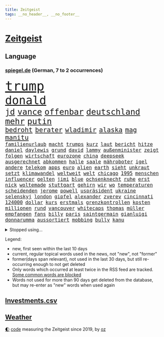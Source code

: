 ```yaml
---
title: Zeitgeist
tags: __no_header__, __no_footer__
---
```


# [Zeitgeist](https://oliz.io/zeitgeist/)

## Language

<h3><a href="https://www.spiegel.de" target="_blank">spiegel.de</a> (German, 7 to 2 occurrences)</h3>
<p style="font-family:monospace">
<span style="font-size:32pt"><a href="news_links.html#trump" class="current">trump</a></span>
<br>
<span style="font-size:28pt"><a href="news_links.html#donald" class="current">donald</a></span>
<br>
<span style="font-size:20pt"><a href="news_links.html#jd" class="current">jd</a></span>
<span style="font-size:20pt"><a href="news_links.html#vance" class="current">vance</a></span>
<span style="font-size:20pt"><a href="news_links.html#offenbar" class="current">offenbar</a></span>
<span style="font-size:20pt"><a href="news_links.html#deutschland" class="current">deutschland</a></span>
<span style="font-size:20pt"><a href="news_links.html#mehr" class="current">mehr</a></span>
<span style="font-size:20pt"><a href="news_links.html#putin" class="current">putin</a></span>
<br>
<span style="font-size:16pt"><a href="news_links.html#bedroht" class="current">bedroht</a></span>
<span style="font-size:16pt"><a href="news_links.html#berater" class="current">berater</a></span>
<span style="font-size:16pt"><a href="news_links.html#wladimir" class="current">wladimir</a></span>
<span style="font-size:16pt"><a href="news_links.html#alaska" class="current">alaska</a></span>
<span style="font-size:16pt"><a href="news_links.html#mag" class="current">mag</a></span>
<span style="font-size:16pt"><a href="news_links.html#manitu" class="new">manitu</a></span>
<br>
<span style="font-size:12pt"><a href="news_links.html#familienurlaub" class="current">familienurlaub</a></span>
<span style="font-size:12pt"><a href="news_links.html#macht" class="current">macht</a></span>
<span style="font-size:12pt"><a href="news_links.html#trumps" class="current">trumps</a></span>
<span style="font-size:12pt"><a href="news_links.html#kurz" class="current">kurz</a></span>
<span style="font-size:12pt"><a href="news_links.html#laut" class="current">laut</a></span>
<span style="font-size:12pt"><a href="news_links.html#bericht" class="current">bericht</a></span>
<span style="font-size:12pt"><a href="news_links.html#hitze" class="current">hitze</a></span>
<span style="font-size:12pt"><a href="news_links.html#daniel" class="current">daniel</a></span>
<span style="font-size:12pt"><a href="news_links.html#daylewis" class="new">daylewis</a></span>
<span style="font-size:12pt"><a href="news_links.html#grund" class="current">grund</a></span>
<span style="font-size:12pt"><a href="news_links.html#david" class="current">david</a></span>
<span style="font-size:12pt"><a href="news_links.html#lammy" class="current">lammy</a></span>
<span style="font-size:12pt"><a href="news_links.html#außenminister" class="current">außenminister</a></span>
<span style="font-size:12pt"><a href="news_links.html#zeigt" class="current">zeigt</a></span>
<span style="font-size:12pt"><a href="news_links.html#folgen" class="current">folgen</a></span>
<span style="font-size:12pt"><a href="news_links.html#wirtschaft" class="current">wirtschaft</a></span>
<span style="font-size:12pt"><a href="news_links.html#eurozone" class="current">eurozone</a></span>
<span style="font-size:12pt"><a href="news_links.html#china" class="current">china</a></span>
<span style="font-size:12pt"><a href="news_links.html#deepseek" class="current">deepseek</a></span>
<span style="font-size:12pt"><a href="news_links.html#ausgerechnet" class="current">ausgerechnet</a></span>
<span style="font-size:12pt"><a href="news_links.html#abkommen" class="current">abkommen</a></span>
<span style="font-size:12pt"><a href="news_links.html#halle" class="current">halle</a></span>
<span style="font-size:12pt"><a href="news_links.html#saale" class="new">saale</a></span>
<span style="font-size:12pt"><a href="news_links.html#mähroboter" class="current">mähroboter</a></span>
<span style="font-size:12pt"><a href="news_links.html#igel" class="new">igel</a></span>
<span style="font-size:12pt"><a href="news_links.html#andere" class="current">andere</a></span>
<span style="font-size:12pt"><a href="news_links.html#telekom" class="current">telekom</a></span>
<span style="font-size:12pt"><a href="news_links.html#apps" class="current">apps</a></span>
<span style="font-size:12pt"><a href="news_links.html#euro" class="current">euro</a></span>
<span style="font-size:12pt"><a href="news_links.html#alien" class="new">alien</a></span>
<span style="font-size:12pt"><a href="news_links.html#earth" class="new">earth</a></span>
<span style="font-size:12pt"><a href="news_links.html#sieht" class="current">sieht</a></span>
<span style="font-size:12pt"><a href="news_links.html#unkraut" class="new">unkraut</a></span>
<span style="font-size:12pt"><a href="news_links.html#setzt" class="current">setzt</a></span>
<span style="font-size:12pt"><a href="news_links.html#klimawandel" class="current">klimawandel</a></span>
<span style="font-size:12pt"><a href="news_links.html#weltweit" class="current">weltweit</a></span>
<span style="font-size:12pt"><a href="news_links.html#welt" class="current">welt</a></span>
<span style="font-size:12pt"><a href="news_links.html#chicago" class="current">chicago</a></span>
<span style="font-size:12pt"><a href="news_links.html#1995" class="current">1995</a></span>
<span style="font-size:12pt"><a href="news_links.html#menschen" class="current">menschen</a></span>
<span style="font-size:12pt"><a href="news_links.html#influencer" class="current">influencer</a></span>
<span style="font-size:12pt"><a href="news_links.html#gelten" class="current">gelten</a></span>
<span style="font-size:12pt"><a href="news_links.html#jimi" class="current">jimi</a></span>
<span style="font-size:12pt"><a href="news_links.html#blue" class="current">blue</a></span>
<span style="font-size:12pt"><a href="news_links.html#ochsenknecht" class="current">ochsenknecht</a></span>
<span style="font-size:12pt"><a href="news_links.html#ruhe" class="current">ruhe</a></span>
<span style="font-size:12pt"><a href="news_links.html#erst" class="current">erst</a></span>
<span style="font-size:12pt"><a href="news_links.html#nick" class="current">nick</a></span>
<span style="font-size:12pt"><a href="news_links.html#woltemade" class="current">woltemade</a></span>
<span style="font-size:12pt"><a href="news_links.html#stuttgart" class="current">stuttgart</a></span>
<span style="font-size:12pt"><a href="news_links.html#gehirn" class="current">gehirn</a></span>
<span style="font-size:12pt"><a href="news_links.html#wir" class="current">wir</a></span>
<span style="font-size:12pt"><a href="news_links.html#wo" class="current">wo</a></span>
<span style="font-size:12pt"><a href="news_links.html#temperaturen" class="current">temperaturen</a></span>
<span style="font-size:12pt"><a href="news_links.html#scheidenden" class="new">scheidenden</a></span>
<span style="font-size:12pt"><a href="news_links.html#jerome" class="current">jerome</a></span>
<span style="font-size:12pt"><a href="news_links.html#powell" class="current">powell</a></span>
<span style="font-size:12pt"><a href="news_links.html#uspräsident" class="current">uspräsident</a></span>
<span style="font-size:12pt"><a href="news_links.html#ukraine" class="current">ukraine</a></span>
<span style="font-size:12pt"><a href="news_links.html#selenskyj" class="current">selenskyj</a></span>
<span style="font-size:12pt"><a href="news_links.html#london" class="current">london</a></span>
<span style="font-size:12pt"><a href="news_links.html#gipfel" class="current">gipfel</a></span>
<span style="font-size:12pt"><a href="news_links.html#alexander" class="current">alexander</a></span>
<span style="font-size:12pt"><a href="news_links.html#zverev" class="current">zverev</a></span>
<span style="font-size:12pt"><a href="news_links.html#cincinnati" class="current">cincinnati</a></span>
<span style="font-size:12pt"><a href="news_links.html#124000" class="new">124000</a></span>
<span style="font-size:12pt"><a href="news_links.html#dollar" class="current">dollar</a></span>
<span style="font-size:12pt"><a href="news_links.html#kurs" class="current">kurs</a></span>
<span style="font-size:12pt"><a href="news_links.html#erstmals" class="current">erstmals</a></span>
<span style="font-size:12pt"><a href="news_links.html#grenzkontrollen" class="current">grenzkontrollen</a></span>
<span style="font-size:12pt"><a href="news_links.html#kosten" class="current">kosten</a></span>
<span style="font-size:12pt"><a href="news_links.html#millionen" class="current">millionen</a></span>
<span style="font-size:12pt"><a href="news_links.html#rund" class="current">rund</a></span>
<span style="font-size:12pt"><a href="news_links.html#vancouver" class="current">vancouver</a></span>
<span style="font-size:12pt"><a href="news_links.html#whitecaps" class="new">whitecaps</a></span>
<span style="font-size:12pt"><a href="news_links.html#thomas" class="current">thomas</a></span>
<span style="font-size:12pt"><a href="news_links.html#müller" class="current">müller</a></span>
<span style="font-size:12pt"><a href="news_links.html#empfangen" class="current">empfangen</a></span>
<span style="font-size:12pt"><a href="news_links.html#fans" class="current">fans</a></span>
<span style="font-size:12pt"><a href="news_links.html#billy" class="current">billy</a></span>
<span style="font-size:12pt"><a href="news_links.html#paris" class="current">paris</a></span>
<span style="font-size:12pt"><a href="news_links.html#saintgermain" class="current">saintgermain</a></span>
<span style="font-size:12pt"><a href="news_links.html#gianluigi" class="current">gianluigi</a></span>
<span style="font-size:12pt"><a href="news_links.html#donnarumma" class="current">donnarumma</a></span>
<span style="font-size:12pt"><a href="news_links.html#aussortiert" class="new">aussortiert</a></span>
<span style="font-size:12pt"><a href="news_links.html#mobbing" class="new">mobbing</a></span>
<span style="font-size:12pt"><a href="news_links.html#bully" class="new">bully</a></span>
<span style="font-size:12pt"><a href="news_links.html#kanu" class="new">kanu</a></span>
</p>
<details>
<summary>Stopped using...</summary>
<p class="former" style="font-size:12pt">
leverkusen(1758) arsenal(1756) ausschreitungen(1756) generalsekretär(1756) hört(1756) unabhängige(1756) vfl(1756) bedrohung(1755) lindner(1755) vergewaltigt(1755) bücher(1754) erzielt(1754) kündigte(1753) sturm(1753) zurzeit(1753) österreichische(1753) 24(1752) manager(1752) persönlich(1752) rote(1752) steigenden(1752) volkswagen(1752) niederlage(1751) schießt(1751) tests(1751) berichte(1750) coronapandemie(1750) leichen(1750) nationalmannschaft(1750) nummer(1750) san(1750) spanischen(1750) unterstützen(1750) zeichnet(1750) anspruch(1749) bloß(1749) konfrontiert(1749) wichtigste(1749) überlebt(1749) erscheinen(1748) gemeinden(1748) gereist(1748) identifiziert(1748) langer(1748) regime(1748) superstar(1748) verkehrsminister(1748) wohnhaus(1748) bildung(1747) dienst(1747) geschossen(1747) hieß(1747) kämpfer(1747) radikale(1747) respekt(1747) reißt(1746) reporter(1746) tieren(1746) freude(1745) lebte(1745) pariser(1745) raum(1745) verhindert(1745) wies(1745) armut(1744) einzug(1744) großbritanniens(1744) hass(1744) viktor(1744) fußballprofi(1742) polnische(1741) senkt(1741) eigentümer(1740) roten(1740) starker(1740) tausenden(1740) jahrhundert(1739) körperverletzung(1739) türkischen(1739) weckt(1739) gesehen(1738) habeck(1738) verschwand(1738) rollen(1737) abgebrochen(1735) distanz(1735) verantwortung(1733) argentinien(1732) mangel(1730) münster(1730) immerhin(1726) real(1726) wind(1726) händler(1724) ringen(1724) holte(1723) gelingen(1722) kräfte(1720) herausforderung(1711) kontert(1708) entspannt(1704) teuren(1702) rakete(1699) rache(1696) milliardär(1639) strecken(1589) rumänien(1569) geehrt(1560) finanziert(1558) banken(1550) fachkräftemangel(1504) seither(1498) truppe(1493) zerstörte(1492) kilogramm(1481) kameras(1443) angestellten(1418) fifa(1418) hierzulande(1398) grünenpolitiker(1382) wichtiges(1378) euländer(1357) dutzenden(1342) schloss(1330) hochzeit(1307) ben(1301) verkündete(1296) ring(1289) krebs(1284) gelöst(1245) ankommt(1229) links(1218) wiederaufbau(1213) regieren(1185) aufeinander(1175) unterliegt(1171) suchte(1166) kai(1163) galten(1147) andrew(1142) neustart(1133) 16jähriger(1122) weitergehen(1116) revolution(1102) durchs(1088) peru(1070) kriminalität(1044) irland(1037) wählt(1025) ignoriert(1019) zweifeln(1017) verbindungen(975) deutschlandticket(968) nico(963) nannte(940) erfolgreiche(931) springen(921) wand(920) alcaraz(919) verschleppt(906) karin(889) rostock(886) diesjährigen(875) älteren(866) errichten(858) umsetzen(857) drohte(836) staatsbürger(826) getrieben(820) vergeltung(818) kolleginnen(816) seltsame(813) genießen(807) 9(798) auflösung(759) militärisch(737) bewaffnete(734) geflohen(733) islamistische(730) häfen(729) schönste(728) argentiniens(722) dich(718) vertreiben(695) gewechselt(692) besserung(680) strafgerichtshof(671) überraschte(671) einander(667) sportlich(665) teslachef(664) zusammengestoßen(664) 2035(656) 85(652) stimmte(649) beteiligung(644) reagierten(642) lustig(635) rafah(635) schlaf(632) attraktiver(631) bereiten(631) empfehlungen(623) ließe(606) tränen(606) kontrolliert(604) bundestagswahl(598) leise(596) simon(589) unwahrscheinlich(587) zurückgekehrt(586) toni(576) huthis(574) nicole(574) huthimiliz(573) temu(573) rast(559) sendet(558) spannend(558) passagier(556) anhörung(548) rot(544) bestürzt(543) shein(540) inakzeptabel(529) sportlichen(526) kehl(525) historisch(524) sechste(521) klärt(518) 17jähriger(517) schätzt(517) mitspieler(514) lüge(513) mount(513) georg(503) bomben(499) boxen(497) bodo(493) jamal(492) musiala(492) techmilliardär(492) carlsen(485) studien(481) tennisspielerin(480) balkon(479) therapie(479) heimatland(478) fußballbund(475) bereut(467) polizistin(465) technischen(462) weltgrößten(459) relativ(458) ablauf(455) rafael(454) erdgas(449) 28jährige(446) 46(446) anlegen(446) verbessert(446) begeisterung(441) gewachsen(440) forschenden(436) rutschen(434) m(430) klimawandels(419) psychologie(416) regierungspartei(416) trümmern(415) einrichtungen(402) verstärken(398) vielfalt(397) jemanden(396) spürbar(396) stream(396) enttäuschung(395) 24jähriger(393) unsicher(391) menschlichen(385) auftritten(383) entsprechenden(378) atlantik(376) trauma(376) zugunsten(375) verbracht(374) café(373) feind(372) america(371) bundestags(369) löschen(369) zuversicht(369) samsung(366) behauptete(359) schau(357) sechsten(357) kalifornischen(350) vermeidet(349) grönland(348) kursk(344) abbau(343) liveblog(343) vergangen(341) wolf(341) abgebaut(339) kapital(339) frauenrechte(337) 82(335) gelangt(335) filialen(334) allgemeine(331) parallelen(330) aachen(328) austritt(326) 55(323) verrückte(321) kleinkind(318) sekunde(315) versteckte(315) bruchteil(313) legendären(312) zulässig(312) dunkle(306) pelicot(306) australischen(303) dieter(301) hadert(300) trendsport(298) beschossen(297) aufarbeitung(290) rettungswagen(290) superkraft(289) klimaaktivistin(287) voraussichtlich(287) t(283) führungskräfte(282) gestützt(281) mächtigsten(280) pink(279) göttingen(278) bürgern(274) strafzöllen(274) einflussnahme(272) flutkatastrophe(272) kita(272) pflegeversicherung(272) gemeinsamer(271) gerhard(270) 8(268) beliebter(268) dunkelheit(267) rwe(267) unfällen(267) 37jährige(266) fragwürdigen(266) kliniken(266) pyrotechnik(266) vollkommen(266) ikone(265) wehrpflicht(265) vermieter(262) ausstellung(261) überholen(261) kurden(260) kurdische(259) gerast(256) end(252) gewannen(252) installieren(251) wehtun(249) vermuten(248) antritt(245) antiken(244) brasilianer(241) energiekrise(241) begehrt(238) rubio(238) vergangenes(237) arbeitslos(236) einsatzes(236) wecken(236) konferenz(235) raketenangriffe(235) wohnungsbau(235) besonderer(233) kassen(233) genügend(230) umzingelt(230) löwe(229) schwebt(229) palliativarzt(228) strafgerichtshofs(228) sorgerecht(227) angekündigten(226) rätselhafte(226) 170(225) nervt(225) sprüche(225) günstiges(224) tränengas(224) bonn(223) konkurrent(223) rockband(223) unterschriften(223) aufzugeben(222) engen(222) faire(222) niederzulegen(221) werner(221) bali(219) wirtschaftsministerium(219) dreh(218) zielte(217) assad(216) praktischen(216) bauern(215) unabhängig(215) abschneiden(214) ted(214) brad(213) dankbar(213) pitt(213) abschaffung(212) feministischen(212) verlockend(212) schwerem(210) staunen(209) vorsorge(209) bulgarien(208) tatverdacht(208) verpflichten(208) übergangsregierung(207) usaußenminister(205) geruch(204) kichatbot(204) veränderung(204) ausreichend(203) gastbeitrag(203) baustellen(202) juristische(201) adler(200) enthalten(200) farage(199) fließt(199) gefährdete(199) nigel(199) verlängern(199) bestens(198) exminister(197) feuerwehrleute(197) cruz(196) drama(195) stoff(195) einführung(194) veränderungen(194) johanna(193) sängers(193) thüringischen(192) w(192) regisseurin(191) überzogen(190) gentleman(189) weltall(189) 6000(187) profifußball(186) erteilen(184) rivale(184) eifel(183) hadern(183) rechtspopulist(183) verhaftung(183) dunkel(181) unglücksursache(181) usamerikanerin(180) gelobt(179) linkenpolitiker(179) preissteigerungen(179) ungültig(179) chile(178) gedenkfeier(177) bischof(176) agent(175) inn(175) misstrauensvotum(175) pädokriminelle(175) spiels(175) gerückt(174) nationalspielerin(174) autismus(173) schaible(173) dar(172) stephan(172) dankt(170) erfreut(170) markiert(170) sterne(170) schusswechsel(169) boomer(168) sand(168) inszenierung(167) pekings(167) trage(167) knieverletzung(166) roy(166) verfügt(166) defensive(165) großaufgebot(163) usamerikanischen(163) verdanken(162) millionenfach(161) sauber(161) zurückweisungen(161) aktuelles(160) lagern(159) liveanalyse(159) wahnsinn(159) überprüfung(157) emotional(156) 70000(155) ekrem(155) lehnen(155) verbrachte(155) zolldrohungen(155) billigware(154) zimmermann(154) darfur(153) krebsdiagnose(153) ramelow(153) bullshit(152) dick(152) schrumpfen(152) löscharbeiten(151) watch(151) nächtliche(150) vergleiche(150) einfuhr(149) supreme(149) fressen(148) shows(148) verwaltung(148) ausrichten(147) entfernten(147) legalen(147) parteifreunde(146) gestärkt(145) swinton(145) tilda(145) tribüne(144) professorin(142) schlimme(142) spdpolitikerin(142) erschaffen(141) freigang(140) fällig(140) roboter(140) tücken(140) kredite(139) river(139) riad(138) widerstands(138) zweck(138) anteilnahme(136) kopenhagen(136) oberhaupt(136) prien(136) 71jährige(135) moralische(135) arbeiterpartei(134) bestsellerautorin(134) rostocker(133) zerschlagung(133) lwiw(132) verpflichtungen(132) regierungsbündnis(131) vorliegt(131) regierungskoalition(130) zunutze(130) großbaustelle(129) carlo(128) freundlichkeit(128) gewaltigen(128) wagenknechts(128) überwindet(128) christine(127) linda(127) peppa(127) schwerpunkte(127) wutz(127) schwimmbad(126) bildungsministerin(125) schuf(125) kriegsfall(124) verkauften(124) übersteht(124) bruce(123) gekippt(123) machtmissbrauch(123) sportart(123) technologien(123) anzüge(122) zeitungen(122) erzeugen(121) etat(121) schossen(121) parat(120) schwanger(120) flieht(119) florenz(119) aggressive(118) anfällig(118) wehrmacht(118) schiffs(117) visa(117) aufmerksam(116) lego(116) vertraut(116) vorlage(116) ancelotti(115) fahndung(115) jordan(115) wartezeiten(115) nachhaltigkeit(114) nordfrankreich(114) labor(113) tatverdächtig(113) toskana(113) alexandria(112) gera(112) milliardensumme(112) stocken(112) präsidentschaftskandidaten(111) usexporte(111) jungs(110) nationalfeiertag(110) nukleare(110) unglaublich(110) verglichen(110) c(109) heimliche(109) mitbegründer(109) verleiht(109) verschwundenen(109) zufriedener(109) 160000(108) bewiesen(108) dosis(108) hürde(108) intensiven(108) i̇mamoğlu(108) mitternacht(108) ausgegangen(107) exfrau(107) streeck(107) ernennt(106) gebilligt(106) weltberühmt(105) ansagen(104) bevölkerungsschutz(104) handelskonflikt(104) olympique(104) sichere(104) zunehmen(104) flossen(103) gletscher(103) schmelzen(103) superheld(103) surfen(103) wiesen(103) klang(102) lichtjahre(102) sechsjähriger(102) angeht(101) bieber(101) tätigkeit(101) endspiel(100) schwäbischen(100) ultrarechte(100) völkerrechtler(100) hessens(99) schalten(99) ansprüche(98) europaparlament(98) isar(98) kampfansage(98) nichtbinär(98) bushido(97) expremier(97) palma(97) puppe(97) bernard(96) besitzen(96) thematisiert(96) andré(95) gegenseitig(95) legendäre(95) ligue(95) misstrauen(95) weggefährten(95) zurückschlagen(95) bunker(94) mad(94) quote(94) völkerrechts(94) leistungsfähigkeit(93) sensation(93) ausverkauft(92) bergab(92) menschenleben(92) residenz(92) 110(91) aushalten(91) barbie(91) isst(91) poel(91) rücksichtslosigkeit(91) träumte(91) angezählt(90) girl(90) trinkflasche(90) vereinbarungen(90) zerlegen(90) arm(89) kahl(89) leichtes(89) lästig(89) reisenden(89) schauspielern(89) wikinger(89) bistum(88) niederbayern(88) quereinsteiger(88) simbach(88) stadtbücherei(88) zollverhandlungen(88) entfremdet(87) institute(87) sony(87) verletzungspause(87) witz(87) abgerissen(86) datingprofil(86) duisburger(86) louisa(86) nebenkläger(86) platzt(86) techgiganten(86) akkus(85) eröffnen(85) fassade(85) fit(85) hexe(85) rein(85) beten(84) bibliothek(84) schwiegertochter(84) sohnes(84) sprengte(84) zorn(84) anrufe(83) topfavorit(83) verbleib(83) brustkrebs(82) meldeten(82) pädagogin(82) vorjahressieger(82) 2005(81) 3500(81) angegriffene(81) ussenator(81) 68(80) clips(80) erfahrene(80) geschassten(80) gittern(80) grünenfraktionsvize(80) landesverband(80) lehramtsstudium(80) linienrichter(80) lockte(80) shelton(80) verdeckte(80) zeremonie(80) bibi(79) björn(79) betreffen(78) bundespolizist(78) fremden(78) kurve(78) mitgliedern(78) zöllner(78) 20jährige(77) aggressiver(77) ertrinkt(77) lola(77) mittelmeerküste(77) toxisch(77) meinungen(76) ostchinesischen(76) privates(76) übergriffigen(76) abläuft(75) bedankt(75) bochums(75) dankeschön(75) kindesmissbrauch(75) packt(75) wasserversorgung(75) rückennummer(74) trösten(74) astronomen(73) europäern(73) faltbare(73) jahrzehnt(73) kriegsschiff(73) riechen(73) talente(73) täte(73) vorsprechen(73) 19jährigen(72) abgeleitet(72) angreiferin(72) ausgehungert(72) erklärungen(72) historischem(72) immobilienbesitzer(72) poulsen(72) schnieder(72) yussuf(72) 175(71) modi(71) verschwörungserzählungen(71) überprüfen(71) besuchern(70) betrunkenen(70) lakilaki(70) lewotobi(70) durchbrechen(69) religion(69) western(69) überwunden(69) bekanntheit(68) eindrücklich(68) friedensstifter(68) kigeneriertes(68) sprachnachrichten(68) stone(68) verdankt(68) zuflucht(68) abc(67) ausfall(67) gepflegt(67) hinterfragt(67) jüngster(67) kontaminiertes(67) lästige(67) sang(67) ehrung(66) falschbehauptungen(66) fleiß(66) maischberger(66) platten(66) rettungshubschrauber(66) vereinswechsel(66) vorsätzlich(66) wahrnimmt(66) bohlen(65) deutlichem(65) kivideos(65) landratsamt(65) mehrheitlich(65) atommächte(64) ausweg(64) brückeneinsturz(64) eingezogen(64) flussabwärts(64) gewalttätigen(64) planet(64) schrift(64) sexuellem(64) teamchef(64) till(64) brugger(63) cduinnenminister(63) dachten(63) hazel(63) mohammed(63) verdrängen(63) existenz(62) fußballmannschaft(62) geplagt(62) klingbeils(62) konflikten(62) konto(62) landschaft(62) langjähriger(62) magenkrebs(62) rennfahrer(62) unwürdigen(62) übertrumpft(62) benötigen(61) feueralarm(61) harmonie(61) zeitfahren(61) araghchi(60) kerle(60) remigration(60) sternerestaurant(60) unglaubliche(60) veranstalten(60) welterbestätte(60) betet(59) erfüllt(59) waldstück(59) berlinneukölln(58) bundestagsvizepräsident(58) feingefühl(58) fußballtrainer(58) grenzpolitik(58) iw(58) konzentrieren(58) p(58) polizeikräfte(58) speyer(58) aufgetreten(57) bag(57) bedrohungslage(57) daxkonzern(57) ernährungsunsicherheit(57) sorgerechtsstreit(57) tasche(57) verivox(57) zurückschicken(57) gefangene(56) hochzeitsgäste(56) interaktive(56) irren(56) kiste(56) spiegelbildungsnewsletter(56) starkoch(56) südamerikanischen(56) vicky(56) wutanfälle(56) angespannten(55) beschmiert(55) großkonzerne(55) schwänzen(55) warst(55) wochenbett(55) überspringt(55) ablösen(54) drittstaaten(54) gestochen(54) hits(54) lebensqualität(54) miene(54) schwamm(54) schwimmt(54) sündenböcke(54) verunstaltet(54) dickinson(53) dschihadisten(53) entwürfe(53) spucken(53) zurückweisung(53) 360(52) accessoire(52) brexit(52) entstanden(52) flügel(52) hausbesitzer(52) mehrjähriger(52) nadal(52) nationalistische(52) ausschließlich(51) elektronisches(51) härtetest(51) neutral(51) sauna(51) stießen(51) chelsea(50) fatih(50) olympiasieger(50) spanierinnen(50) überstanden(50) 23jährige(49) afdabgeordneten(49) bomb(49) busters(49) chefermittlerin(49) jessika(49) ohr(49) snow(49) asylsuchende(48) besitzerin(48) durchgeführt(48) elternpaar(48) johan(48) photovoltaik(48) schleuserbande(48) untreue(48) widerstände(48) 1300(47) absicht(47) booten(47) aufschlagen(46) brennpunkt(46) ekstase(46) enttäuschte(46) mitgebracht(46) nationaltorhüterin(46) niedergang(46) zurückweisen(46) ausbrechen(45) ausgiebig(45) gewalttat(45) gewartet(45) herrlich(45) längen(45) mahnung(45) reisfelder(45) vereinbarkeit(45) charmeoffensive(44) euwaren(44) extrainer(44) katastrophengebiet(44) mietpreisbremse(44) primär(44) siegemund(44) abenteuer(43) absurden(43) finanzieller(43) helferich(43) iaea(43) importaufschläge(43) rechtskonservative(43) verschüttet(43) 600000(42) fluglinien(42) kursierten(42) leuchtturms(42) taktieren(42) urananreicherung(42) 2010(41) errichtet(41) mitarbeitende(41) tennisspieler(41) anstelle(40) drogenboss(40) gravierende(40) marseille(40) panzerfäusten(40) schuhen(40) verborgene(40) züchten(40) dna(39) enttäuschend(39) medizinisches(39) ruhiger(39) sbu(39) sparmaßnahmen(39) stadtwald(39) anzunehmen(38) auftaktspiel(38) deutschlandtickets(38) feminismus(38) ideale(38) iga(38) iron(38) parlamentspräsidentin(38) substanz(38) verkehren(38) zurückfordern(38) świątek(38) anführt(37) digitalsteuer(37) druckmittel(37) lena(37) maskenermittlerin(37) milliardensummen(37) millionenstadt(37) natoostflanke(37) nächstem(37) eruption(36) lokale(36) mühle(36) rentnerinnen(36) subventionen(36) umkehr(36) vermieten(36) alfons(35) empathie(35) innenpolitischen(35) monatlich(35) schuhbeck(35) voneinander(35) weltpolitik(35) ästhetik(35) handle(34) limitiert(34) somaliern(34) stürmt(34) süddeutsche(34) belarussin(33) bundesdrogenbeauftragten(33) strände(33) westukraine(33) erschreckend(32) geert(32) geträumt(32) polnischer(32) wilders(32) india(31) schlammschlacht(31) wirksame(31) afghanische(30) guido(30) maja(30) mitgliedstaaten(30) ngo(30) rollt(30) schädlich(30) generalsanierung(29) piltz(29) taschen(29) tennisstar(29) einwohnern(28) ferne(28) aevor(27) pool(27) unterwandern(27) zuwachs(27) ausfallen(26) israelirankrieg(26) avignon(25) betrügern(25) bundesstaates(25) ehud(25) euabgeordnete(25) geschlecht(25) rechner(25) schläge(25) verzweiflung(25) work(25) lópez(24) mittels(24) populärsten(24) regenbogenflaggen(24) steuersenkungen(24) todkranken(24) atombehörde(23) drohnenattacken(23) einräumen(23) geldanlage(23) gewaltsame(23) heiße(23) israelirankonflikt(23) schmitz(23) topspielerinnen(23) vorwurfs(23) auswärtiges(22) erstrundenaus(22) krankenschwester(22) unwegsamem(22) vorsichtig(22) badestellen(21) bevorzugt(21) defekt(21) dog(21) ecken(21) gujarat(21) infektionen(21) kohle(21) maskenkäufe(21) unicef(21) betrugsvorwürfe(20) feiernder(20) kuba(20) medizinische(20) bauten(19) berufe(19) carlson(19) frachtschiff(19) lieferte(19) preiserhöhung(19) tucker(19) wundersame(19) damaliger(18) eingangsbereich(18) eiskalt(18) kloster(18) mannheimer(18) neustadt(18) sachbuch(18) schwächung(18) verwandeln(18) westens(18) caren(17) steigender(17) stromsteuer(17) transport(17) verfassungswidrig(17) alhilal(16) juror(16) medizintechnik(16) 2031(15) auslieferung(15) betteln(15) dunham(15) krieger(15) much(15) schwimmbädern(15) sprang(15) too(15) usangriff(15) usluftschläge(15) verspäten(15) wales(15) auslandssenders(14) befürwortet(14) dynamik(14) innenpolitik(14) kopfhörer(14) musikalischen(14) defekts(13) herrschen(13) invasive(13) zuwanderern(13) österreicherin(13) 42(12) gesessen(12) kindererziehung(12) prorussische(12) schleichenden(12) schlimmsten(12) tiktoker(12) touren(12) urlaubsreise(12) ausbrüche(11) bedrohe(11) etappen(11) kombinieren(11) prozessauftakt(11) turnieren(11) unipräsident(11)
</p>
</details>
<p>Legend:
<ul>
<li><span class="new">new</span>, first seen within the last 10 days</li>
<li><span class="current">current</span>, regular topical words used in the news, not "new", not "former"</li>
<li><span class="former">former(days span relevant)</span>, not used in the last 30 days, but still re-occurring enough to not get deleted</li>
<li>Only words which occurred at least twice in the RSS feed are tracked. <a href="language/filters.py">Some common words are blocked</a></li>
<li>Words not used for more than 90 days get deleted from the database, but may re-enter as "new" words when used again</li>
</ul>
</p>

## [Investments](investments.html)[.csv](investments.csv)

## [Weather](weather.html)

<footer>
<a href="javascript:toggleTheme()" class="nav">🌓</a>
<a href="https://github.com/ooz/zeitgeist">code</a> measuring the Zeitgeist since 2019, by <a href="https://oliz.io">oz</a>
</footer>
